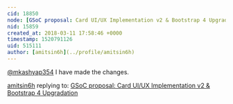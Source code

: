 ```yaml
---
cid: 18850
node: [GSoC proposal: Card UI/UX Implementation v2 & Bootstrap 4 Upgradation](../notes/amitsin6h/03-04-2018/gsoc-proposal-card-ui-ux-implementation-v2)
nid: 15859
created_at: 2018-03-11 17:58:46 +0000
timestamp: 1520791126
uid: 515111
author: [amitsin6h](../profile/amitsin6h)
---
```


[@mkashyap354](/profile/mkashyap354) I have made the changes.

[amitsin6h](../profile/amitsin6h) replying to: [GSoC proposal: Card UI/UX Implementation v2 & Bootstrap 4 Upgradation](../notes/amitsin6h/03-04-2018/gsoc-proposal-card-ui-ux-implementation-v2)

